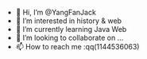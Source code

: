 - 👋 Hi, I’m @YangFanJack
- 👀 I’m interested in history & web
- 🌱 I’m currently learning Java Web
- 💞️ I’m looking to collaborate on ...
- 📫 How to reach me :qq(1144536063)

<!---
YangFanJack/YangFanJack is a ✨ special ✨ repository because its `README.md` (this file) appears on your GitHub profile.
You can click the Preview link to take a look at your changes.
--->
